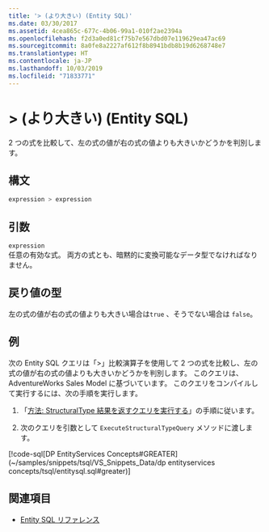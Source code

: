 ```yaml
---
title: '> (より大きい) (Entity SQL)'
ms.date: 03/30/2017
ms.assetid: 4cea865c-677c-4b06-99a1-010f2ae2394a
ms.openlocfilehash: f2d3a0ed81cf75b7e567dbd07e119629ea47ac69
ms.sourcegitcommit: 8a0fe8a2227af612f8b8941bdb8b19d6268748e7
ms.translationtype: HT
ms.contentlocale: ja-JP
ms.lasthandoff: 10/03/2019
ms.locfileid: "71833771"
---
```

# <a name="-greater-than-entity-sql"></a>> (より大きい) (Entity SQL)
2 つの式を比較して、左の式の値が右の式の値よりも大きいかどうかを判別します。  
  
## <a name="syntax"></a>構文  
  
```sql  
expression > expression  
```  
  
## <a name="arguments"></a>引数  
 `expression`  
 任意の有効な式。 両方の式とも、暗黙的に変換可能なデータ型でなければなりません。  
  
## <a name="result-types"></a>戻り値の型  
 左の式の値が右の式の値よりも大きい場合は`true` 、そうでない場合は `false`。  
  
## <a name="example"></a>例  
 次の Entity SQL クエリは「>」比較演算子を使用して 2 つの式を比較し、左の式の値が右の式の値よりも大きいかどうかを判別します。 このクエリは、AdventureWorks Sales Model に基づいています。 このクエリをコンパイルして実行するには、次の手順を実行します。  
  
1. 「[方法: StructuralType 結果を返すクエリを実行する](../how-to-execute-a-query-that-returns-structuraltype-results.md)」の手順に従います。  
  
2. 次のクエリを引数として `ExecuteStructuralTypeQuery` メソッドに渡します。  
  
 [!code-sql[DP EntityServices Concepts#GREATER](~/samples/snippets/tsql/VS_Snippets_Data/dp entityservices concepts/tsql/entitysql.sql#greater)]  
  
## <a name="see-also"></a>関連項目

- [Entity SQL リファレンス](entity-sql-reference.md)
